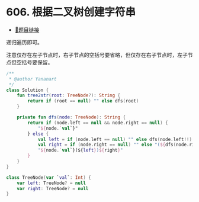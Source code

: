 # 606. 根据二叉树创建字符串

- [🔗题目链接](https://leetcode-cn.com/problems/construct-string-from-binary-tree/)

递归遍历即可。

注意仅存在左子节点时，右子节点的空括号要省略，但仅存在右子节点时，左子节点但空括号要保留。

```kotlin
/**
 * @author Yananart
 */
class Solution {
    fun tree2str(root: TreeNode?): String {
        return if (root == null) "" else dfs(root)
    }

    private fun dfs(node: TreeNode): String {
        return if (node.left == null && node.right == null) {
            "${node.`val`}"
        } else {
            val left = if (node.left == null) "" else dfs(node.left!!)
            val right = if (node.right == null) "" else "(${dfs(node.right!!)})"
            "${node.`val`}(${left})${right}"
        }
    }
}

class TreeNode(var `val`: Int) {
    var left: TreeNode? = null
    var right: TreeNode? = null
}
```
